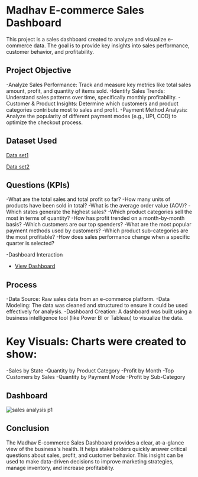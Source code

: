 # Madhav E-commerce Sales Dashboard
This project is a sales dashboard created to analyze and visualize e-commerce data. The goal is to provide key insights into sales performance, customer behavior, and profitability.

## Project Objective
-Analyze Sales Performance: Track and measure key metrics like total sales amount, profit, and quantity of items sold.
-Identify Sales Trends: Understand sales patterns over time, specifically monthly profitability.
-Customer & Product Insights: Determine which customers and product categories contribute most to sales and profit.
-Payment Method Analysis: Analyze the popularity of different payment modes (e.g., UPI, COD) to optimize the checkout process.

## Dataset Used
<a href="https://github.com/Panubarade/Data-Analysis-Power-BI-Dashboard/commit/69868e48dcaef2e43ee364502cfccc4c3c593180">Data set1</a>

<a href="https://github.com/Panubarade/Data-Analysis-Power-BI-Dashboard/commit/69868e48dcaef2e43ee364502cfccc4c3c593180">Data set2</a>

## Questions (KPIs)
-What are the total sales and total profit so far?
-How many units of products have been sold in total?
-What is the average order value (AOV)?
-Which states generate the highest sales?
-Which product categories sell the most in terms of quantity?
-How has profit trended on a month-by-month basis?
-Which customers are our top spenders?
-What are the most popular payment methods used by customers?
-Which product sub-categories are the most profitable?
-How does sales performance change when a specific quarter is selected?

-Dashboard Interaction 
- <a href="https://github.com/Panubarade/Data-Analysis-Power-BI-Dashboard/commit/69868e48dcaef2e43ee364502cfccc4c3c593180">View Dashboard</a>

## Process

-Data Source: Raw sales data from an e-commerce platform.
-Data Modeling: The data was cleaned and structured to ensure it could be used effectively for analysis.
-Dashboard Creation: A dashboard was built using a business intelligence tool (like Power BI or Tableau) to visualize the data.

# Key Visuals: Charts were created to show:

-Sales by State
-Quantity by Product Category
-Profit by Month
-Top Customers by Sales
-Quantity by Payment Mode
-Profit by Sub-Category

## Dashboard
![sales analysis p1](https://github.com/user-attachments/assets/7c1bb38c-7c31-4068-9bf9-08c57261095e)

## Conclusion

The Madhav E-commerce Sales Dashboard provides a clear, at-a-glance view of the business's health. It helps stakeholders quickly answer critical questions about sales, profit, and customer behavior. This insight can be used to make data-driven decisions to improve marketing strategies, manage inventory, and increase profitability.
